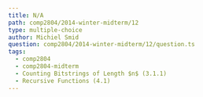 ```yaml
---
title: N/A
path: comp2804/2014-winter-midterm/12
type: multiple-choice
author: Michiel Smid
question: comp2804/2014-winter-midterm/12/question.ts
tags:
  - comp2804
  - comp2804-midterm
  - Counting Bitstrings of Length $n$ (3.1.1)
  - Recursive Functions (4.1)
---
```

